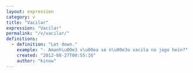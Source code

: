 ```yaml
---
layout: expression
category: v
title: "Vacilar"
expression: "Vacilar"
permalink: "/v/vacilar/"
definitions:
  - definition: "Let down."
    example: "- Amanh\u00e3 v\u00ea se n\u00e3o vacila no jogo hein?"
    created: "2012-08-27T00:55:16"
    author: "kinow"
---
```

